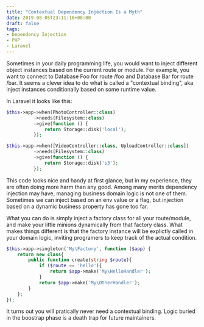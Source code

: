 ```yaml
---
title: "Contextual Dependency Injection Is a Myth"
date: 2019-08-05T23:11:10+08:00
draft: false
tags:
- Dependency Injection
- PHP
- Laravel
---
```


Sometimes in your daily programming life, you would want to inject different object instances based on the current route or module. For example, you want to connect to  Database Foo for route /foo and Database Bar for route /bar. It seems a clever idea to do what is called a "contextual binding", aka inject instances conditionally based on some runtime value.

In Laravel it looks like this:
``` php
$this->app->when(PhotoController::class)
          ->needs(Filesystem::class)
          ->give(function () {
              return Storage::disk('local');
          });

$this->app->when([VideoController::class, UploadController::class])
          ->needs(Filesystem::class)
          ->give(function () {
              return Storage::disk('s3');
          });
```

This code looks nice and handy at first glance, but in my experience, they are often doing more harm than any good. Among many merits dependency injection may have, managing business domain logic is not one of them. Sometimes we can inject based on an env value or a flag, but injection based on a dynamic business property has gone too far.

What you can do is simply inject a factory class for all your route/module, and make your little minions dynamically from that factory class. What makes things different is that the factory instance will be explictly called in your domain logic, inviting programers to keep track of the actual condition. 

```php
$this->app->singleton('My\Factory', function ($app) {
    return new class{
        public function create(string $route){
            if ($route == 'hello'){
                return $app->make('My\HelloHandler');
            }
            return $app->make('My\OtherHandler');
        }
    };
});
```

It turns out you will pratically never need a contextual binding. Logic buried in the boostrap phase is a death trap for future maintainers. 